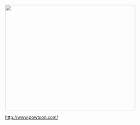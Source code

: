 <a href='http://www.youtube.com/watch?feature=player_embedded&v=AFv8L0z-72c' target='_blank'><img src='http://img.youtube.com/vi/AFv8L0z-72c/0.jpg' width='425' height=344 /></a>

http://www.powtoon.com/